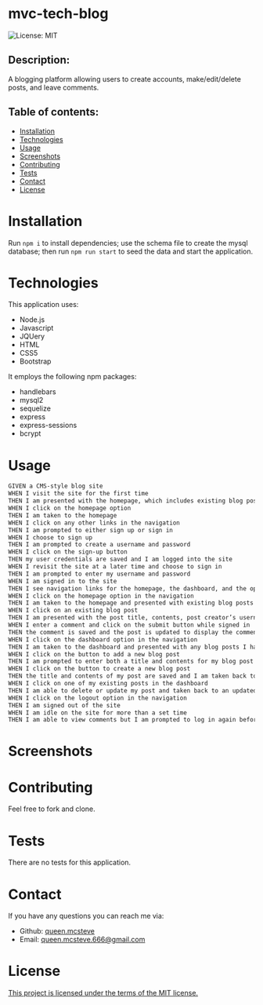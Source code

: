 # mvc-tech-blog

![License: MIT](https://img.shields.io/badge/License-MIT-yellow.svg)

## Description:

A blogging platform allowing users to create accounts, make/edit/delete posts, and leave comments.

## Table of contents:

- [Installation](#installation)
- [Technologies](#technologies)
- [Usage](#usage)
- [Screenshots](#screenshots)
- [Contributing](#contributing)
- [Tests](#tests)
- [Contact](#contact)
- [License](#license)

# Installation

Run `npm i` to install dependencies; use the schema file to create the mysql database; then run `npm run start` to seed the data and start the application.

# Technologies

This application uses:

- Node.js
- Javascript
- JQUery
- HTML
- CSS5
- Bootstrap

It employs the following npm packages:

- handlebars
- mysql2
- sequelize
- express
- express-sessions
- bcrypt

# Usage

```md
GIVEN a CMS-style blog site
WHEN I visit the site for the first time
THEN I am presented with the homepage, which includes existing blog posts if any have been posted; navigation links for the homepage and the dashboard; and the option to log in
WHEN I click on the homepage option
THEN I am taken to the homepage
WHEN I click on any other links in the navigation
THEN I am prompted to either sign up or sign in
WHEN I choose to sign up
THEN I am prompted to create a username and password
WHEN I click on the sign-up button
THEN my user credentials are saved and I am logged into the site
WHEN I revisit the site at a later time and choose to sign in
THEN I am prompted to enter my username and password
WHEN I am signed in to the site
THEN I see navigation links for the homepage, the dashboard, and the option to log out
WHEN I click on the homepage option in the navigation
THEN I am taken to the homepage and presented with existing blog posts that include the post title and the date created
WHEN I click on an existing blog post
THEN I am presented with the post title, contents, post creator’s username, and date created for that post and have the option to leave a comment
WHEN I enter a comment and click on the submit button while signed in
THEN the comment is saved and the post is updated to display the comment, the comment creator’s username, and the date created
WHEN I click on the dashboard option in the navigation
THEN I am taken to the dashboard and presented with any blog posts I have already created and the option to add a new blog post
WHEN I click on the button to add a new blog post
THEN I am prompted to enter both a title and contents for my blog post
WHEN I click on the button to create a new blog post
THEN the title and contents of my post are saved and I am taken back to an updated dashboard with my new blog post
WHEN I click on one of my existing posts in the dashboard
THEN I am able to delete or update my post and taken back to an updated dashboard
WHEN I click on the logout option in the navigation
THEN I am signed out of the site
WHEN I am idle on the site for more than a set time
THEN I am able to view comments but I am prompted to log in again before I can add, update, or delete comments
```

# Screenshots

# Contributing

Feel free to fork and clone.

# Tests

There are no tests for this application.

# Contact

If you have any questions you can reach me via:

- Github: [queen.mcsteve](https://github.com/queen.mcsteve)
- Email: [queen.mcsteve.666@gmail.com](mailto:queen.mcsteve.666@gmail.com)

# License

[This project is licensed under the terms of the MIT license.](https://opensource.org/licenses/MIT)
